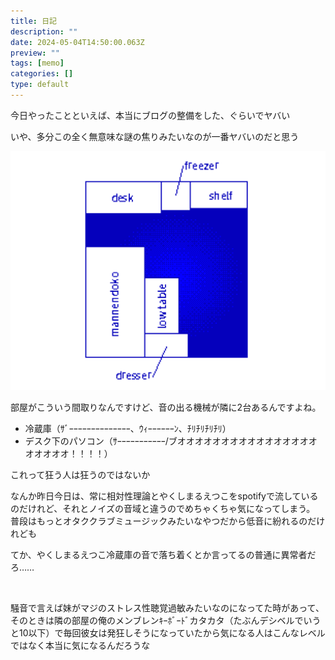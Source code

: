```yaml
---
title: 日記
description: ""
date: 2024-05-04T14:50:00.063Z
preview: ""
tags: [memo]
categories: []
type: default
---
```

今日やったことといえば、本当にブログの整備をした、ぐらいでヤバい

いや、多分この全く無意味な謎の焦りみたいなのが一番ヤバいのだと思う

![](../assets/images/2024-05-05T000746.png)

部屋がこういう間取りなんですけど、音の出る機械が隣に2台あるんですよね。

- 冷蔵庫（ｻﾞｰｰｰｰｰｰｰｰｰｰｰｰｰｰ、ｳｨｰｰｰｰｰｰﾝ、ﾁﾘﾁﾘﾁﾘﾁﾘ）
- デスク下のパソコン（ｻｰｰｰｰｰｰｰｰｰｰｰ/ブオオオオオオオオオオオオオオオオオオオオオ！！！！）

これって狂う人は狂うのではないか

なんか昨日今日は、常に相対性理論とやくしまるえつこをspotifyで流しているのだけれど、それとノイズの音域と違うのでめちゃくちゃ気になってしまう。
普段はもっとオタククラブミュージックみたいなやつだから低音に紛れるのだけれども

てか、やくしまるえつこ冷蔵庫の音で落ち着くとか言ってるの普通に異常者だろ……

<br>

騒音で言えば妹がマジのストレス性聴覚過敏みたいなのになってた時があって、そのときは隣の部屋の俺のメンブレンｷｰﾎﾞｰﾄﾞカタカタ（たぶんデシベルでいうと10以下）で毎回彼女は発狂しそうになっていたから気になる人はこんなレベルではなく本当に気になるんだろうな



